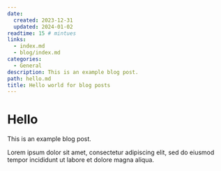 ```yaml
---
date:
  created: 2023-12-31
  updated: 2024-01-02
readtime: 15 # mintues
links:
  - index.md
  - blog/index.md
categories:
  - General
description: This is an example blog post.
path: hello.md
title: Hello world for blog posts
---
```

# Hello

This is an example blog post.

<!-- more -->

Lorem ipsum dolor sit amet, consectetur adipiscing elit, sed do eiusmod
tempor incididunt ut labore et dolore magna aliqua.